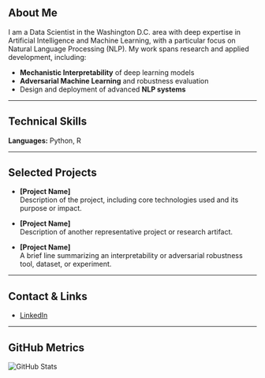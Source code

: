 ## About Me

I am a Data Scientist in the Washington D.C. area with deep expertise in Artificial Intelligence and Machine Learning, with a particular focus on Natural Language Processing (NLP). My work spans research and applied development, including:

- **Mechanistic Interpretability** of deep learning models  
- **Adversarial Machine Learning** and robustness evaluation  
- Design and deployment of advanced **NLP systems**

---

## Technical Skills

**Languages:** Python, R  

---

## Selected Projects

- **[Project Name]**  
  Description of the project, including core technologies used and its purpose or impact.

- **[Project Name]**  
  Description of another representative project or research artifact.

- **[Project Name]**  
  A brief line summarizing an interpretability or adversarial robustness tool, dataset, or experiment.

---

## Contact & Links

- [LinkedIn](https://www.linkedin.com/in/oliver-alliss-168063136)

---

## GitHub Metrics

<!-- GitHub Readme Stats -->
![GitHub Stats](https://github-readme-stats.vercel.app/api?username=yourusername&show_icons=true&hide=contribs&count_private=true&theme=default)

